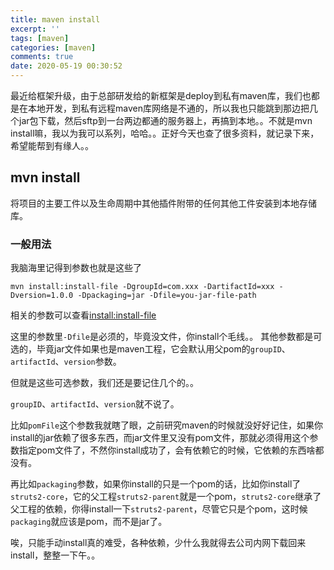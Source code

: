 ```yaml
---
title: maven install
excerpt: ''
tags: [maven]
categories: [maven]
comments: true
date: 2020-05-19 00:30:52
---
```


最近给框架升级，由于总部研发给的新框架是deploy到私有maven库，我们也都是在本地开发，到私有远程maven库网络是不通的，所以我也只能跳到那边把几个jar包下载，然后sftp到一台两边都通的服务器上，再搞到本地。。不就是mvn install嘛，我以为我可以系列，哈哈。。正好今天也查了很多资料，就记录下来，希望能帮到有缘人。。

## mvn install

将项目的主要工件以及生命周期中其他插件附带的任何其他工件安装到本地存储库。

### 一般用法

我脑海里记得到参数也就是这些了

```shell
mvn install:install-file -DgroupId=com.xxx -DartifactId=xxx -Dversion=1.0.0 -Dpackaging=jar -Dfile=you-jar-file-path
```

相关的参数可以查看[install:install-file](http://maven.apache.org/plugins/maven-install-plugin/install-file-mojo.html)

这里的参数里`-Dfile`是必须的，毕竟没文件，你install个毛线。。
其他参数都是可选的，毕竟jar文件如果也是maven工程，它会默认用父pom的`groupID`、`artifactId`、`version`参数。

但就是这些可选参数，我们还是要记住几个的。。

`groupID`、`artifactId`、`version`就不说了。

比如`pomFile`这个参数我就瞎了眼，之前研究maven的时候就没好好记住，如果你install的jar依赖了很多东西，而jar文件里又没有pom文件，那就必须得用这个参数指定pom文件了，不然你install成功了，会有依赖它的时候，它依赖的东西啥都没有。

再比如`packaging`参数，如果你install的只是一个pom的话，比如你install了`struts2-core`，它的父工程`struts2-parent`就是一个pom，`struts2-core`继承了父工程的依赖，你得install一下`struts2-parent`，尽管它只是个pom，这时候`packaging`就应该是pom，而不是jar了。

唉，只能手动install真的难受，各种依赖，少什么我就得去公司内网下载回来install，整整一下午。。


